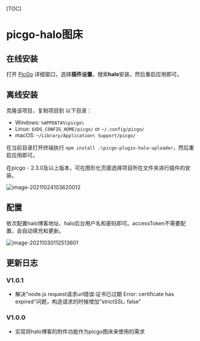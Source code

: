 [TOC]

# picgo-halo图床

## 在线安装

打开 [PicGo](https://github.com/Molunerfinn/PicGo) 详细窗口，选择**插件设置**，搜索**halo**安装，然后重启应用即可。

## 离线安装

克隆该项目，复制项目到 以下目录：

- Windows: `%APPDATA%\picgo\`
- Linux: `$XDG_CONFIG_HOME/picgo/` or `~/.config/picgo/`
- macOS: `~/Library/Application\ Support/picgo/`

在当前目录打开终端执行 `npm install .\picgo-plugin-halo-uploader`，然后重启应用即可。

在picgo - 2.3.0及以上版本，可在图形化页面选择项目所在文件夹进行插件的安装。

![image-20211024103620012](https://www.foraixh.fun/upload/2021/10/202110241036618-af5c3c0616164c5fa452a3855efc22e2.png)

## 配置

依次配置halo博客地址、halo后台用户名和密码即可。accessToken不需要配置，会自动填充和更新。

![image-20211030112513601](https://www.foraixh.fun/upload/2021/10/202110301125667-067775f419114569b1fe13753ee02165.png)

## 更新日志

### V1.0.1

- 解决"node.js request请求url错误:证书已过期 Error: certificate has expired"问题，构造请求的时候增加"strictSSL: false"

### V1.0.0

- 实现将halo博客的附件功能作为picgo图床来使用的需求